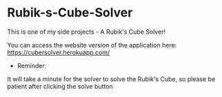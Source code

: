 # Rubik-s-Cube-Solver
This is one of my side projects - A Rubik's Cube Solver!

You can access the website version of the application here: https://cubersolver.herokuapp.com/

* Reminder:

It will take a minute for the solver to solve the Rubik's Cube, so please be patient after clicking the solve button
